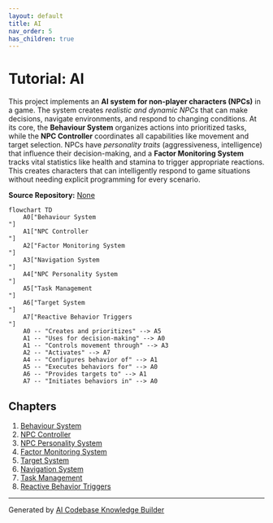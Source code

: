 ```yaml
---
layout: default
title: AI
nav_order: 5
has_children: true
---
```


# Tutorial: AI

This project implements an **AI system for non-player characters (NPCs)** in a game. The system creates *realistic and dynamic NPCs* that can make decisions, navigate environments, and respond to changing conditions. At its core, the **Behaviour System** organizes actions into prioritized tasks, while the **NPC Controller** coordinates all capabilities like movement and target selection. NPCs have *personality traits* (aggressiveness, intelligence) that influence their decision-making, and a **Factor Monitoring System** tracks vital statistics like health and stamina to trigger appropriate reactions. This creates characters that can intelligently respond to game situations without needing explicit programming for every scenario.


**Source Repository:** [None](None)

```mermaid
flowchart TD
    A0["Behaviour System
"]
    A1["NPC Controller
"]
    A2["Factor Monitoring System
"]
    A3["Navigation System
"]
    A4["NPC Personality System
"]
    A5["Task Management
"]
    A6["Target System
"]
    A7["Reactive Behavior Triggers
"]
    A0 -- "Creates and prioritizes" --> A5
    A1 -- "Uses for decision-making" --> A0
    A1 -- "Controls movement through" --> A3
    A2 -- "Activates" --> A7
    A4 -- "Configures behavior of" --> A1
    A5 -- "Executes behaviors for" --> A0
    A6 -- "Provides targets to" --> A1
    A7 -- "Initiates behaviors in" --> A0
```

## Chapters

1. [Behaviour System
](01_behaviour_system_.md)
2. [NPC Controller
](02_npc_controller_.md)
3. [NPC Personality System
](03_npc_personality_system_.md)
4. [Factor Monitoring System
](04_factor_monitoring_system_.md)
5. [Target System
](05_target_system_.md)
6. [Navigation System
](06_navigation_system_.md)
7. [Task Management
](07_task_management_.md)
8. [Reactive Behavior Triggers
](08_reactive_behavior_triggers_.md)


---

Generated by [AI Codebase Knowledge Builder](https://github.com/The-Pocket/Tutorial-Codebase-Knowledge)